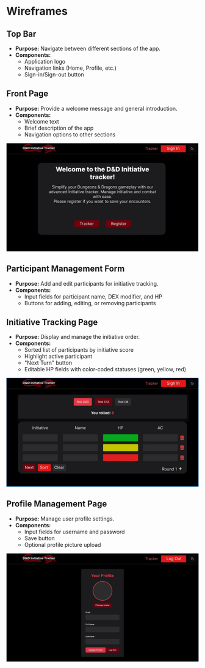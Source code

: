 # Wireframes

## Top Bar
- **Purpose:** Navigate between different sections of the app.
- **Components:**
  - Application logo
  - Navigation links (Home, Profile, etc.)
  - Sign-in/Sign-out button

## Front Page
- **Purpose:** Provide a welcome message and general introduction.
- **Components:**
  - Welcome text
  - Brief description of the app
  - Navigation options to other sections

![Front Page](./FrontPage.jpg "Front Page")

## Participant Management Form
- **Purpose:** Add and edit participants for initiative tracking.
- **Components:**
  - Input fields for participant name, DEX modifier, and HP
  - Buttons for adding, editing, or removing participants

## Initiative Tracking Page
- **Purpose:** Display and manage the initiative order.
- **Components:**
  - Sorted list of participants by initiative score
  - Highlight active participant
  - "Next Turn" button
  - Editable HP fields with color-coded statuses (green, yellow, red)

![Tracker Page](./TrackerPage.jpg "Tracker Page")

## Profile Management Page
- **Purpose:** Manage user profile settings.
- **Components:**
  - Input fields for username and password
  - Save button
  - Optional profile picture upload

![Profile Page](./ProfilePage.jpg "Profile Page")